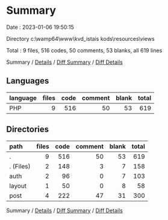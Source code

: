 # Summary

Date : 2023-01-06 19:50:15

Directory c:\\wamp64\\www\\kvd_istais kods\\resources\\views

Total : 9 files,  516 codes, 50 comments, 53 blanks, all 619 lines

Summary / [Details](details.md) / [Diff Summary](diff.md) / [Diff Details](diff-details.md)

## Languages
| language | files | code | comment | blank | total |
| :--- | ---: | ---: | ---: | ---: | ---: |
| PHP | 9 | 516 | 50 | 53 | 619 |

## Directories
| path | files | code | comment | blank | total |
| :--- | ---: | ---: | ---: | ---: | ---: |
| . | 9 | 516 | 50 | 53 | 619 |
| . (Files) | 2 | 148 | 3 | 7 | 158 |
| auth | 2 | 96 | 0 | 7 | 103 |
| layout | 1 | 50 | 0 | 8 | 58 |
| post | 4 | 222 | 47 | 31 | 300 |

Summary / [Details](details.md) / [Diff Summary](diff.md) / [Diff Details](diff-details.md)